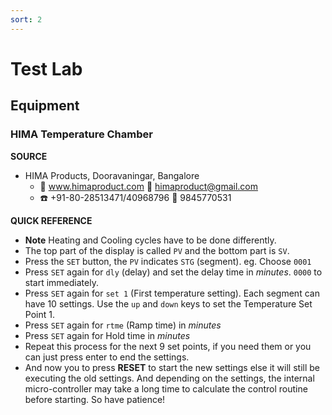 ```yaml
---
sort: 2
---
```


# Test Lab

## Equipment

### HIMA Temperature Chamber 
**SOURCE**
- HIMA Products, Dooravaningar, Bangalore
  - :link: www.himaproduct.com  :email: himaproduct@gmail.com
  - :phone: +91-80-28513471/40968796 :iphone: 9845770531
  
**QUICK REFERENCE**
- **Note** Heating and Cooling cycles have to be done differently.
- The top part of the display is called `PV` and the bottom part is `SV`.
- Press the `SET` button, the `PV` indicates `STG` (segment). eg. Choose `0001`
- Press `SET` again for `dly` (delay) and set the delay time in *minutes*. `0000` to start immediately.
- Press `SET` again for `set 1` (First temperature setting). Each segment can have 10 settings. Use the `up` and `down` keys to set the Temperature Set Point 1.
- Press `SET` again for `rtme` (Ramp time) in *minutes*
- Press `SET` again for Hold time in *minutes*
- Repeat this process for the next 9 set points, if you need them or you can just press enter to end the settings.
- And now you to press **RESET** to start the new settings else it will still be executing the old settings. And depending on the settings, the internal micro-controller may take a long time to calculate the control routine before starting. So have patience! 
